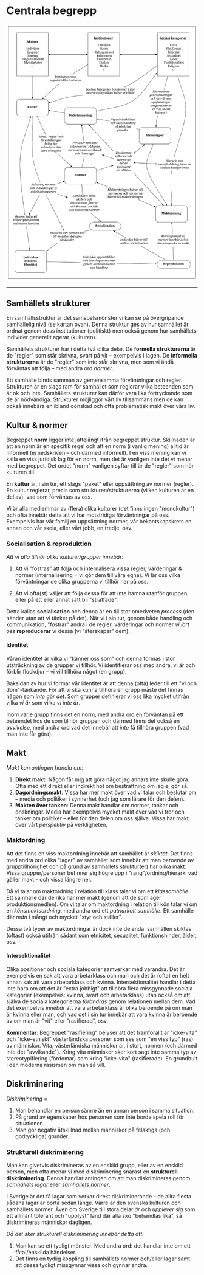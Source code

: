 # Centrala begrepp

![BILD](resurser/centrala_begrepp.svg)

***

## Samhällets strukturer

En samhällsstruktur är det samspelsmönster vi kan se på övergripande samhällelig nivå (se kartan ovan). Denna struktur ges av hur samhället är ordnat genom dess institutioner (politiskt) men också genom hur samhällets individer generellt agerar (kulturen).

Samhällets strukturer har i detta två olika delar. De **formella strukturerna** är de "regler" som står skrivna, svart på vit –  exempelvis i lagen. De **informella strukturerna** är de "regler" som inte står skrivna, men som vi ändå förväntas att följa – med andra ord _normer_.

Ett samhälle binds samman av gemensamma förväntningar och regler. Strukturen är en slags ram för samhället som reglerar vilka beteenden som är ok och inte. Samhällets strukturer kan därför vara lika förtryckande som de är nödvändiga. Strukturer möjliggör vårt liv tillsammans men de kan också innebära en ibland oönskad och ofta problematisk makt över våra liv. 

## Kultur & normer

Begreppet **norm** ligger inte jättelångt ifrån begreppet struktur. Skillnaden är att en norm är en specifik regel och att en norm (i vanlig mening) alltid är informell (ej nedskriven – och därmed informell). I en viss mening kan vi kalla en viss juridisk lag för en norm, men det är vanligen inte det vi menar med begreppet. Det ordet "norm" vanligen syftar till är de "regler" som hör kulturen till. 

En **kultur** är, i sin tur, ett slags "paket" eller uppsättning av normer (regler). En kultur reglerar, precis som strukturen/strukturerna (vilken kulturen är en del av), vad som förväntas av oss.

Vi är alla medlemmar av (flera) olika kulturer (det finns ingen "monokultur") och ofta innebär detta att vi har motstridiga förväntningar på oss. Exempelvis har vår familj en uppsättning normer, vår bekantskapskrets en annan och vår skola, eller vårt jobb, en tredje, osv. 

<!--Ha allt detta ovanför samhällets strukturer? -->


### Socialisation & reproduktion

_Att vi alla tillhör olika kulturer/grupper innebär:_

1. Att vi ”fostras” att följa och internalisera vissa regler, värderingar & normer (internalisering = vi gör dem till våra egna). Vi lär oss vilka förväntningar de olika grupperna vi tillhör har på oss. 

2. Att vi ofta(st) väljer att följa dessa för att inte hamna utanför gruppen, eller på ett eller annat sätt bli "straffade".

Detta kallas **socialisation** och denna är en till stor omedveten _process_ (den händer utan att vi tänker på det). När vi i sin tur, genom både handling och kommunikation, "fostrar" andra i de regler, värderingar och normer _vi lärt oss_ **reproducerar** vi dessa (vi "återskapar" dem).


#### Identitet

Våran identitet är vilka vi "känner oss som" och denna formas i stor utsträckning av de grupper vi tillhör. Vi identifierar oss med andra, vi är och förblir flockdjur – vi vill tillhöra något (en grupp).

Baksidan av hur vi formar vår identitet är att denna (ofta) leder till ett "vi och dom"-tänkande. För att vi ska kunna tillhöra en grupp måste det finnas någon som *inte gör det*. Som grupper definierar vi oss lika mycket utifrån vilka *vi är* som vilka *vi inte är*. 

Inom varje grupp finns det en norm, med andra ord en förväntan på ett beteendet hos de som tillhör gruppen och därmed finns det också en *avvikelse*, med andra ord vad det innebär att *inte* få tillhöra gruppen (vad man inte får göra). 

## Makt

_Makt kan antingen handla om:_

1. **Direkt makt:** Någon får mig att göra något jag annars inte skulle göra. Ofta med ett direkt eller indirekt hot om bestraffning om jag ej gör så.
2. **Dagordningsmakt**: Vissa har mer makt över vad vi talar och beslutar om – media och politiker i synnerhet (och jag som lärare för den delen). 
3. **Makten över tanken**: Denna makt handlar om normer, tankar och önskningar. Media har exempelvis mycket makt över vad vi tror och tänker om politiker – eller för den delen om oss själva. Vissa har makt över vårt *perspektiv* på verkligheten.

### Maktordning

Att det finns en viss maktordning innebär att samhället är *skiktat*. Det finns med andra ord olika "lager" av samhället som innebär att man beroende av grupptillhörighet och på grund av samhällets struktur(er) har olika makt. Vissa grupper/personer befinner sig högre upp i "rang"/ordning/hierarki vad gäller makt – och vissa längre ner.

Då vi talar om maktordning i relation till klass talar vi om ett _klassamhälle_. Ett samhälle där de rika har mer makt (genom att de som äger produktionsmedlen). Om vi talar om maktordning i relation till kön talar vi om en _könsmaktsordning_, med andra ord ett _patriarkalt samhälle_. Ett samhälle där _män_ i mångt och mycket "styr och ställer".

Dessa två typer av maktordningar är dock inte de enda: samhällen skiktas (oftast) också utifrån sådant som etnicitet, sexualitet, funktionshinder, ålder, osv. 

#### Intersektionalitet

Olika positioner och sociala kategorier samverkar med varandra. Det är exempelvis en sak att vara arbetarklass och man och det är (ofta) en helt annan sak att vara arbetarklass och kvinna. Intersektionalitet handlar i detta inte bara om att det är "extra jobbigt" att tillhöra flera missgynnade sociala kategorier (exempelvis: kvinna, svart och arbetarklass) utan också om att själva de sociala kategorierna *förändras* genom relationen mellan dem. Vad det exempelvis *innebär* att vara arbetarklass är olika beroende på om man är kvinna eller man, och vad det i sin tur innebär att vara kvinna är beroende av om man är "vit" eller "rasifierad", osv. 

**Kommentar**: Begreppet "rasifiering" belyser att det framförallt är "icke-vita" och "icke-etniskt" västerländska personer som ses som "en viss typ" (ras) av människor. Vita, västerländska människor är, i stort, normen (och därmed inte det "avvikande"). Kring vita människor sker kort sagt inte samma typ av stereotypifiering (fördomar) som kring "icke-vita" (rasifierade). En grundbult i den moderna rasismen om man så vill. 

## Diskriminering

_Diskriminering =_

1. Man behandlar en person sämre än en annan person i samma situation.
2. På grund av egenskaper hos personen som inte borde spela roll för situationen.
3. Man gör negativ åtskillnad mellan människor på felaktiga (och godtyckliga) grunder.

### Strukturell diskriminering

Man kan givetvis diskrimineras av en enskild grupp, eller av en enskild person, men ofta menar vi med diskriminering snarast en **strukturell diskriminering**. Denna handlar antingen om att man diskrimineras genom *samhällets lagar* eller *samhällets normer*.

I Sverige är det få lagar som verkar direkt diskriminerande –  de allra flesta sådana lagar är borta sedan länge. Värre är den svenska kulturen och samhällets normer. Även om Sverige  till stora delar *är* och *upplever sig* som ett allmänt tolerant och "upplyst" land där alla *ska* "behandlas lika", så diskrimineras människor dagligen.

_Då det sker strukturell diskriminering innebär detta att:_

1. Man kan se ett tydligt mönster. Med andra ord: det handlar inte om ett fåtal/enskilda händelser.
2. Det finns en tydlig koppling till samhällets normer och/eller lagar samt att dessa tydligt missgynnar vissa och gynnar andra.
